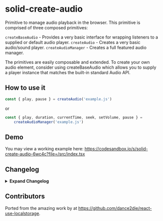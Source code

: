 # solid-create-audio

Primitive to manage audio playback in the browser. This primitive is comprised of three composed primitives:

`createBaseAudio` - Provides a very basic interface for wrapping listeners to a supplied or default audio player.
`createAudio` - Creates a very basic audio/sound player.
`createAudioManager` - Creates a full featured audio manager.

The primitives are easily composable and extended. To create your own audio element, consider using createBaseAudio which allows you to supply a player instance that matches the built-in standard Audio API.

## How to use it

```ts
const { play, pause } = createAudio('example.js')
```

or

```ts
const { play, duration, currentTime, seek, setVolume, pause } =
    createAudioManager('example.js')
```

## Demo

You may view a working example here: https://codesandbox.io/s/solid-create-audio-6wc4c?file=/src/index.tsx

## Changelog

<details>
<summary><b>Expand Changelog</b></summary>

1.0.0

First ported commit from react-use-localstorage.

</details>

## Contributors

Ported from the amazing work by at https://github.com/dance2die/react-use-localstorage.
